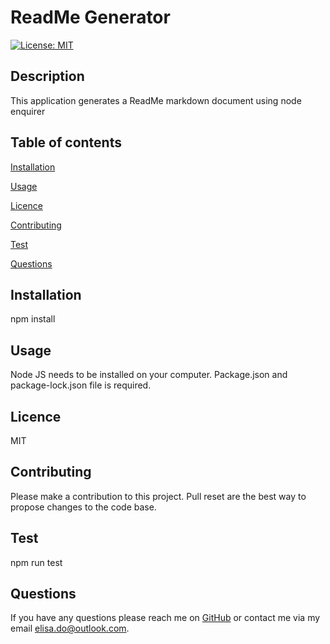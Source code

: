 
# ReadMe Generator

[![License: MIT](https://img.shields.io/badge/License-MIT-yellow.svg)](https://opensource.org/licenses/MIT) 

## Description
This application generates a ReadMe markdown document using node enquirer

## Table of contents

[Installation](#installation)

[Usage](#usage)

[Licence](#licence)

[Contributing](#contributing)

[Test](#test)

[Questions](#questions)

## Installation
npm install

## Usage
Node JS needs to be installed on your computer. Package.json and package-lock.json file is required.

## Licence
MIT

## Contributing
Please make a contribution  to this project. Pull reset are the best way to propose changes to the code base.

## Test
npm run test

## Questions
If you have any questions please reach me on [GitHub](https://github.com/ed0920) or contact me via my email elisa.do@outlook.com.

